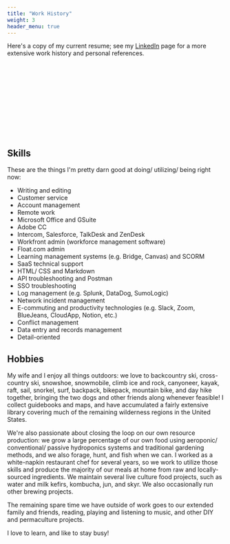 ```yaml
---
title: "Work History"
weight: 3
header_menu: true
---
```

Here's a copy of my current resume; see my [LinkedIn](<https://www.linkedin.com/in/derek-e-26b59040//>) page for a more extensive work history and personal references.

<object data="https://terminallysilly.github.io/docs/derek_edwards_resume_2022.pdf?embedded=true#zoom=85" type="application/pdf" width="700px" height="950px">
    <embed src="https://docs.google.com/viewer?url=https://terminallysilly.github.io/docs/derek_edwards_resume_2022.pdf">
    </embed>
</object>
<br></br>

## Skills

These are the things I'm pretty darn good at doing/ utilizing/ being right now:

* Writing and editing
* Customer service
* Account management
* Remote work
* Microsoft Office and GSuite
* Adobe CC
* Intercom, Salesforce, TalkDesk and ZenDesk
* Workfront admin (workforce management software)
* Float.com admin
* Learning management systems (e.g. Bridge, Canvas) and SCORM
* SaaS technical support
* HTML/ CSS and Markdown
* API troubleshooting and Postman
* SSO troubleshooting
* Log management (e.g. Splunk, DataDog, SumoLogic)
* Network incident management
* E-commuting and productivity technologies (e.g. Slack, Zoom, BlueJeans, CloudApp, Notion, etc.)
* Conflict management
* Data entry and records management
* Detail-oriented

## Hobbies

My wife and I enjoy all things outdoors: we love to backcountry ski, cross-country ski, snowshoe, snowmobile, climb ice and rock, canyoneer, kayak, raft, sail, snorkel, surf, backpack, bikepack, mountain bike, and day hike together, bringing the two dogs and other friends along whenever feasible! I collect guidebooks and maps, and have accumulated a fairly extensive library covering much of the remaining wilderness regions in the United States.

We're also passionate about closing the loop on our own resource production: we grow a large percentage of our own food using aeroponic/ conventional/ passive hydroponics systems and traditional gardening methods, and we also forage, hunt, and fish when we can. I worked as a white-napkin restaurant chef for several years, so we work to utilize those skills and produce the majority of our meals at home from raw and locally-sourced ingredients. We maintain several live culture food projects, such as water and milk kefirs, kombucha, jun, and skyr. We also occasionally run other brewing projects.

The remaining spare time we have outside of work goes to our extended family and friends, reading, playing and listening to music, and other DIY and permaculture projects.

I love to learn, and like to stay busy!
